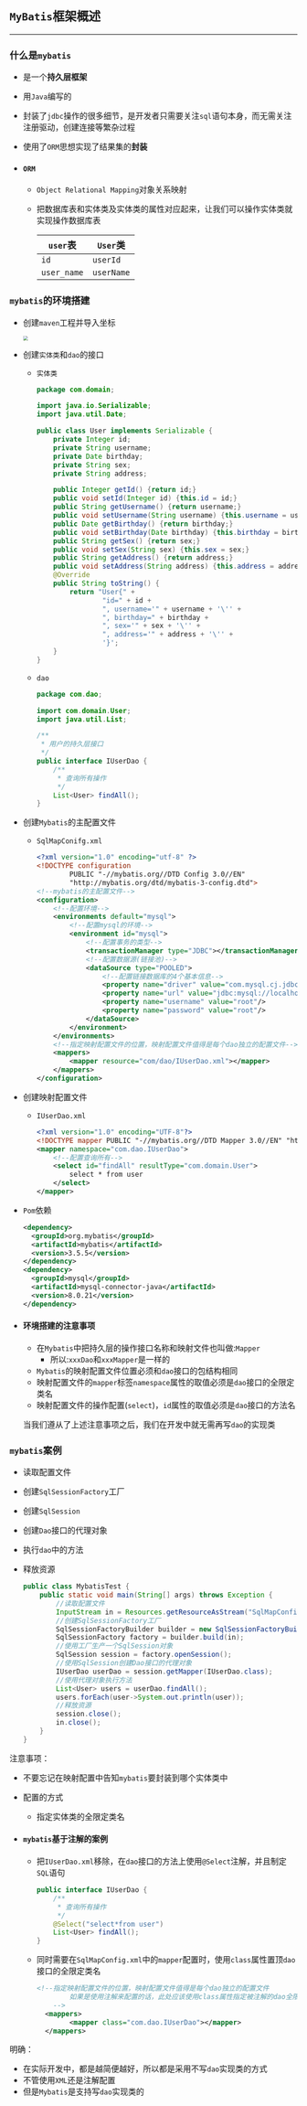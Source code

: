 ## `MyBatis`框架概述

---

### 什么是`mybatis`

- 是一个**持久层框架**
- 用`Java`编写的
- 封装了`jdbc`操作的很多细节，是开发者只需要关注`sql`语句本身，而无需关注注册驱动，创建连接等繁杂过程
- 使用了`ORM`思想实现了结果集的**封装**

- #### `ORM`

  - `Object Relational Mapping`对象关系映射

  - 把数据库表和实体类及实体类的属性对应起来，让我们可以操作实体类就实现操作数据库表

    | `user`表    | `User`类   |
    | ----------- | ---------- |
    | `id`        | `userId`   |
    | `user_name` | `userName` |

### `mybatis`的环境搭建

- 创建`maven`工程并导入坐标

  <img src="https://tva1.sinaimg.cn/large/007S8ZIlly1ghhjnzgvpxj30d40hy75f.jpg" style="zoom:50%;" />

- 创建`实体类`和`dao`的接口

  - `实体类`

    ```java
    package com.domain;
    
    import java.io.Serializable;
    import java.util.Date;
    
    public class User implements Serializable {
        private Integer id;
        private String username;
        private Date birthday;
        private String sex;
        private String address;
    
        public Integer getId() {return id;}
        public void setId(Integer id) {this.id = id;}
        public String getUsername() {return username;}
        public void setUsername(String username) {this.username = username;}
        public Date getBirthday() {return birthday;}
        public void setBirthday(Date birthday) {this.birthday = birthday;}
        public String getSex() {return sex;}
        public void setSex(String sex) {this.sex = sex;}
        public String getAddress() {return address;}
        public void setAddress(String address) {this.address = address;}
        @Override
        public String toString() {
            return "User{" +
                    "id=" + id +
                    ", username='" + username + '\'' +
                    ", birthday=" + birthday +
                    ", sex='" + sex + '\'' +
                    ", address='" + address + '\'' +
                    '}';
        }
    }
    ```

  - `dao`

    ```java
    package com.dao;
    
    import com.domain.User;
    import java.util.List;
    
    /**
     * 用户的持久层接口
     */
    public interface IUserDao {
        /**
         * 查询所有操作
         */
        List<User> findAll();
    }
    ```

    

- 创建`Mybatis`的主配置文件

  - `SqlMapConifg.xml`

    ```xml
    <?xml version="1.0" encoding="utf-8" ?>
    <!DOCTYPE configuration
            PUBLIC "-//mybatis.org//DTD Config 3.0//EN"
            "http://mybatis.org/dtd/mybatis-3-config.dtd">
    <!--mybatis的主配置文件-->
    <configuration>
        <!--配置环境-->
        <environments default="mysql">
            <!--配置mysql的环境-->
            <environment id="mysql">
                <!--配置事务的类型-->
                <transactionManager type="JDBC"></transactionManager>
                <!--配置数据源(链接池)-->
                <dataSource type="POOLED">
                    <!--配置链接数据库的4个基本信息-->
                    <property name="driver" value="com.mysql.cj.jdbc.Driver"/>
                    <property name="url" value="jdbc:mysql://localhost:3306/eesy_mybatis"/>
                    <property name="username" value="root"/>
                    <property name="password" value="root"/>
                </dataSource>
            </environment>
        </environments>
        <!--指定映射配置文件的位置，映射配置文件值得是每个dao独立的配置文件-->
        <mappers>
            <mapper resource="com/dao/IUserDao.xml"></mapper>
        </mappers>
    </configuration>
    ```

    

- 创建映射配置文件

  - `IUserDao.xml`

    ```xml
    <?xml version="1.0" encoding="UTF-8"?>
    <!DOCTYPE mapper PUBLIC "-//mybatis.org//DTD Mapper 3.0//EN" "http://mybatis.org/dtd/mybatis-3-mapper.dtd">
    <mapper namespace="com.dao.IUserDao">
        <!--配置查询所有-->
        <select id="findAll" resultType="com.domain.User">
            select * from user
        </select>
    </mapper>
    ```

- `Pom`依赖

  ```xml
  <dependency>
    <groupId>org.mybatis</groupId>
    <artifactId>mybatis</artifactId>
    <version>3.5.5</version>
  </dependency>
  <dependency>
    <groupId>mysql</groupId>
    <artifactId>mysql-connector-java</artifactId>
    <version>8.0.21</version>
  </dependency>
  ```

  

- #### 环境搭建的注意事项

  - 在`Mybatis`中把持久层的操作接口名称和映射文件也叫做:`Mapper`
    - 所以:`xxxDao`和`xxxMapper`是一样的
  - `Mybatis`的映射配置文件位置必须和`dao`接口的包结构相同
  - 映射配置文件的`mapper`标签`namespace`属性的取值必须是`dao`接口的全限定类名
  - 映射配置文件的操作配置(`select`)，`id`属性的取值必须是`dao`接口的方法名

  当我们遵从了上述注意事项之后，我们在开发中就无需再写`dao`的实现类

### `mybatis`案例

- 读取配置文件

- 创建`SqlSessionFactory`工厂

- 创建`SqlSession`

- 创建`Dao`接口的代理对象

- 执行`dao`中的方法

- 释放资源

  ```java
  public class MybatisTest {
      public static void main(String[] args) throws Exception {
          //读取配置文件
          InputStream in = Resources.getResourceAsStream("SqlMapConfig.xml");
          //创建SqlSessionFactory工厂
          SqlSessionFactoryBuilder builder = new SqlSessionFactoryBuilder();
          SqlSessionFactory factory = builder.build(in);
          //使用工厂生产一个SqlSession对象
          SqlSession session = factory.openSession();
          //使用SqlSession创建Dao接口的代理对象
          IUserDao userDao = session.getMapper(IUserDao.class);
          //使用代理对象执行方法
          List<User> users = userDao.findAll();
          users.forEach(user->System.out.println(user));
          //释放资源
          session.close();
          in.close();
      }
  }
  ```

  

注意事项：

- 不要忘记在映射配置中告知`mybatis`要封装到哪个实体类中

- 配置的方式

  - 指定实体类的全限定类名

- #### `mybatis`基于注解的案例

  - 把`IUserDao.xml`移除，在`dao`接口的方法上使用`@Select`注解，并且制定`SQL`语句

    ```java
    public interface IUserDao {
        /**
         * 查询所有操作
         */
        @Select("select*from user")
        List<User> findAll();
    }
    ```
    
    
    
  - 同时需要在`SqlMapConfig.xml`中的`mapper`配置时，使用`class`属性置顶`dao`接口的全限定类名
  
    ```xml
    <!--指定映射配置文件的位置，映射配置文件值得是每个dao独立的配置文件
            如果是使用注解来配置的话，此处应该使用class属性指定被注解的dao全限定类名
        -->
      <mappers>
            <mapper class="com.dao.IUserDao"></mapper>
      </mappers>
    ```

    

明确：

- 在实际开发中，都是越简便越好，所以都是采用不写`dao`实现类的方式
- 不管使用`XML`还是注解配置
- 但是`Mybatis`是支持写`dao`实现类的